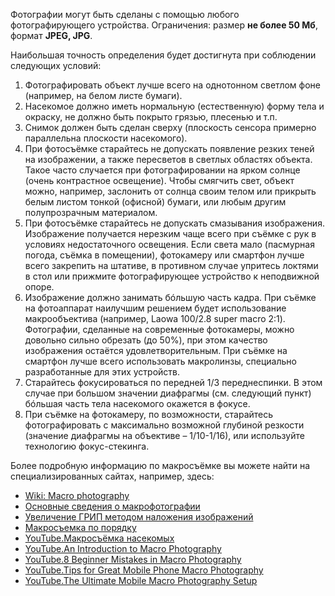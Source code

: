 

Фотографии могут быть сделаны с помощью любого фотографирующего устройства.
Ограничения: размер __не более 50 Мб__, формат __JPEG, JPG__.

Наибольшая точность определения будет достигнута при соблюдении следующих условий:

1. Фотографировать объект лучше всего на однотонном светлом фоне (например, на белом листе бумаги).
2. Насекомое должно иметь нормальную (естественную) форму тела и окраску, не должно быть покрыто грязью, плесенью и т.п.
3. Снимок должен быть сделан сверху (плоскость сенсора примерно параллельна плоскости насекомого).
4. При фотосъёмке старайтесь не допускать появление резких теней на изображении, а также пересветов в светлых областях объекта.
Такое часто случается при фотографировании на ярком солнце (очень контрастное освещение). Чтобы смягчить свет, объект можно,
например, заслонить от солнца своим телом или прикрыть белым листом тонкой (офисной) бумаги, или любым другим полупрозрачным материалом.
5. При фотосъёмке старайтесь не допускать смазывания изображения. Изображение получается нерезким чаще всего
при съёмке с рук в условиях недостаточного освещения. Если света мало (пасмурная погода, съёмка в помещении), фотокамеру или смартфон лучше всего закрепить на штативе, в противном случае упритесь локтями в стол или прижмите фотографирующее устройство к неподвижной опоре.
6. Изображение должно занимать бóльшую часть кадра. При съёмке на фотоаппарат наилучшим решением будет использование
макрообъектива (например, Laowa 100/2.8 super macro 2:1). Фотографии, сделанные на современные фотокамеры,
можно довольно сильно обрезать (до 50%), при этом качество изображения остаётся удовлетворительным.
При съёмке на смартфон лучше всего использовать макролинзы, специально разработанные для этих устройств.
7. Старайтесь фокусироваться по передней 1/3 переднеспинки. В этом случае при большом значении диафрагмы (см. следующий пункт)
бóльшая часть тела насекомого окажется в фокусе.
8. При съёмке на фотокамеру, по возможности, старайтесь фотографировать с максимально возможной глубиной резкости
(значение диафрагмы на объективе – 1/10-1/16), или используйте технологию фокус-стекинга.

Более подробную информацию по макросъёмке вы можете найти на специализированных сайтах, например, здесь:
* [Wiki: Macro photography](https://en.wikipedia.org/wiki/Macro_photography)
* [Основные сведения о макрофотографии](http://macroclub.ru/how/macrobase)
* [Увеличение ГРИП методом наложения изображений](http://macroclub.ru/how/extended_dof)
* [Макросъемка по порядку](https://www.macroworld.ru/index.php?option=com_content&view=article&id=580:2012-04-10-09-07-23&catid=21:practicarticle&Itemid=57)
* [YouTube.Макросъёмка насекомых](https://www.youtube.com/watch?v=d9zjIQpgz5M&t=296s)
* [YouTube.An Introduction to Macro Photography](https://www.youtube.com/watch?v=Nf1woH6JOxY)
* [YouTube.8 Beginner Mistakes in Macro Photography](https://www.youtube.com/watch?v=kC733Up_APE)
* [YouTube.Tips for Great Mobile Phone Macro Photography](https://www.youtube.com/watch?v=16TePwGD7qw)
* [YouTube.The Ultimate Mobile Macro Photography Setup](https://www.youtube.com/watch?v=fJApu6yVrFc)
